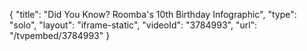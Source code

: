 {
    "title": "Did You Know? Roomba's 10th Birthday Infographic",
    "type": "solo",
    "layout": "iframe-static",
    "videoId": "3784993",
    "url": "\/tvpembed\/3784993"
}